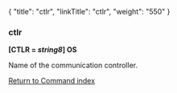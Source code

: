 {
    "title": "ctlr",
    "linkTitle": "ctlr",
    "weight": "550"
}<span id="ctlr"></span>

### ctlr

**\[CTLR = *string8*\] OS**

Name of the communication controller.

[Return to Command index](../../)
